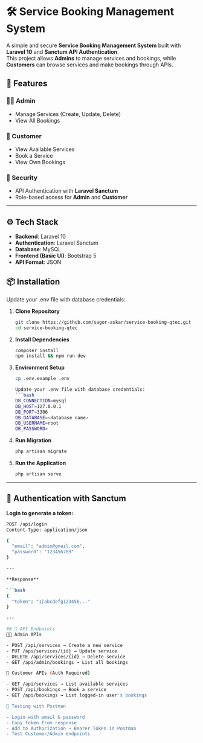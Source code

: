 # 🛠 Service Booking Management System

A simple and secure **Service Booking Management System** built with **Laravel 10** and **Sanctum API Authentication**.  
This project allows **Admins** to manage services and bookings, while **Customers** can browse services and make bookings through APIs.

## 🚀 Features

### 👨‍💼 Admin
- Manage Services (Create, Update, Delete)
- View All Bookings

### 👤 Customer
- View Available Services
- Book a Service
- View Own Bookings

### 🔑 Security
- API Authentication with **Laravel Sanctum**
- Role-based access for **Admin** and **Customer**

---

## ⚙️ Tech Stack
- **Backend**: Laravel 10  
- **Authentication**: Laravel Sanctum  
- **Database**: MySQL  
- **Frontend (Basic UI)**: Bootstrap 5  
- **API Format**: JSON

## 📦 Installation
Update your .env file with database credentials:
1. **Clone Repository**
   ```bash
   git clone https://github.com/sagor-askar/service-booking-qtec.git
   cd service-booking-qtec

2. **Install Dependencies**
   ```bash
   composer install
   npm install && npm run dev

3. **Environment Setup**
   ```bash
   cp .env.example .env

   Update your .env file with database credentials:
   ```bash
   DB_CONNECTION=mysql
   DB_HOST=127.0.0.1
   DB_PORT=3306
   DB_DATABASE=<database name>
   DB_USERNAME=root
   DB_PASSWORD=

4. **Run Migration**
   ```bash
   php artisan migrate

5. **Run the Application**
   ```bash
   php artisan serve
---
## 🔑 Authentication with Sanctum
**Login to generate a token:**
```bash
POST /api/login
Content-Type: application/json

{
  "email": "admin@gmail.com",
  "password": "123456789"
}

---

**Response**

```bash
{
  "token": "1|abcdefg123456..."
}

---

## 📡 API Endpoints
👨‍💼 Admin APIs

- POST /api/services → Create a new service
- PUT /api/services/{id} → Update service
- DELETE /api/services/{id} → Delete service
- GET /api/admin/bookings → List all bookings

👤 Customer APIs (Auth Required)

- GET /api/services → List available services
- POST /api/bookings → Book a service
- GET /api/bookings → List logged-in user's bookings

🧪 Testing with Postman

- Login with email & password
- Copy token from response
- Add to Authorization → Bearer Token in Postman
- Test Customer/Admin endpoints

